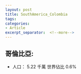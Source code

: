 ```yaml
---
layout: post
title: SouthAmerica_Colombia
tags: 
categories:
- Article
excerpt_separator:  <!--more-->
---
```

## 哥倫比亞:
- 人口： 5.22 千萬 世界佔比 0.6%